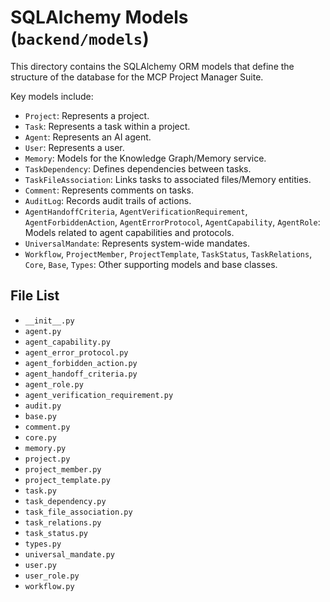 # SQLAlchemy Models (`backend/models`)

This directory contains the SQLAlchemy ORM models that define the structure of the database for the MCP Project Manager Suite.

Key models include:

*   `Project`: Represents a project.
*   `Task`: Represents a task within a project.
*   `Agent`: Represents an AI agent.
*   `User`: Represents a user.
*   `Memory`: Models for the Knowledge Graph/Memory service.
*   `TaskDependency`: Defines dependencies between tasks.
*   `TaskFileAssociation`: Links tasks to associated files/Memory entities.
*   `Comment`: Represents comments on tasks.
*   `AuditLog`: Records audit trails of actions.
*   `AgentHandoffCriteria`, `AgentVerificationRequirement`, `AgentForbiddenAction`, `AgentErrorProtocol`, `AgentCapability`, `AgentRole`: Models related to agent capabilities and protocols.
*   `UniversalMandate`: Represents system-wide mandates.
*   `Workflow`, `ProjectMember`, `ProjectTemplate`, `TaskStatus`, `TaskRelations`, `Core`, `Base`, `Types`: Other supporting models and base classes. 

<!-- File List Start -->
## File List

- `__init__.py`
- `agent.py`
- `agent_capability.py`
- `agent_error_protocol.py`
- `agent_forbidden_action.py`
- `agent_handoff_criteria.py`
- `agent_role.py`
- `agent_verification_requirement.py`
- `audit.py`
- `base.py`
- `comment.py`
- `core.py`
- `memory.py`
- `project.py`
- `project_member.py`
- `project_template.py`
- `task.py`
- `task_dependency.py`
- `task_file_association.py`
- `task_relations.py`
- `task_status.py`
- `types.py`
- `universal_mandate.py`
- `user.py`
- `user_role.py`
- `workflow.py`

<!-- File List End -->
